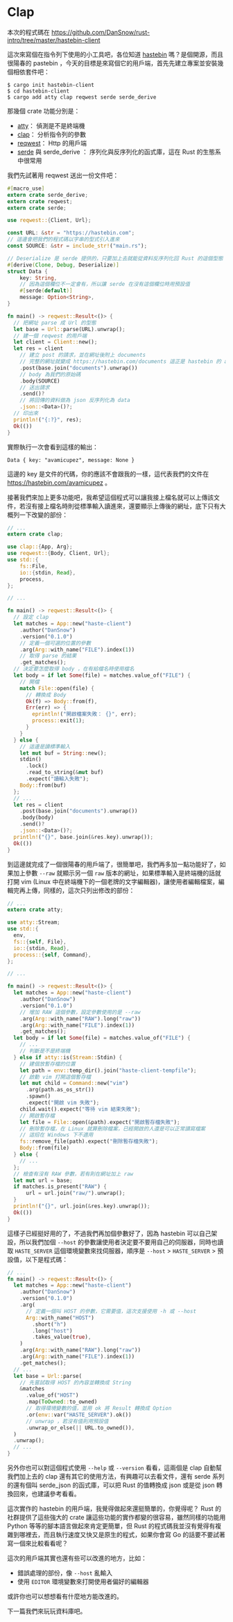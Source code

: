 Clap
=====

本次的程式碼在 https://github.com/DanSnow/rust-intro/tree/master/hastebin-client

這次來寫個在指令列下使用的小工具吧，各位知道 [hastebin](https://hastebin.com/about.md) 嗎？是個開源，而且很陽春的 pastebin ，今天的目標是來寫個它的用戶端，首先先建立專案並安裝幾個相依套件吧：

```shell
$ cargo init hastebin-client
$ cd hastebin-client
$ cargo add atty clap reqwest serde serde_derive
```

那幾個 crate 功能分別是：

- [atty](https://github.com/softprops/atty)： 偵測是不是終端機
- [clap](https://github.com/clap-rs/clap)： 分析指令列的參數
- [reqwest](https://github.com/seanmonstar/reqwest)： Http 的用戶端
- [serde](https://github.com/serde-rs/serde) 與 serde_derive ： 序列化與反序列化的函式庫，這在 Rust 的生態系中很常用

我們先試著用 reqwest 送出一份文件吧：

```rust
#[macro_use]
extern crate serde_derive;
extern crate reqwest;
extern crate serde;

use reqwest::{Client, Url};

const URL: &str = "https://hastebin.com";
// 這邊會把我們的程式碼以字串的型式引入進來
const SOURCE: &str = include_str!("main.rs");

// Deserialize 是 serde 提供的，只要加上去就能從資料反序列化回 Rust 的這個型態
#[derive(Clone, Debug, Deserialize)]
struct Data {
    key: String,
    // 因為這個欄位不一定會有，所以讓 serde 在沒有這個欄位時用預設值
    #[serde(default)]
    message: Option<String>,
}

fn main() -> reqwest::Result<()> {
  // 把網址 parse 成 Url 的型態
  let base = Url::parse(URL).unwrap();
  // 建一個 reqwest 的用戶端
  let client = Client::new();
  let res = client
    // 建立 post 的請求，並在網址後附上 documents
    // 完整的網址就變成 https://hastebin.com/documents 這正是 hastebin 的 api
    .post(base.join("documents").unwrap())
    // body 為我們的原始碼
    .body(SOURCE)
    // 送出請求
    .send()?
    // 將回傳的資料做為 json 反序列化為 data
    .json::<Data>()?;
  // 印出來
  println!("{:?}", res);
  Ok(())
}
```

實際執行一次會看到這樣的輸出：

```plain
Data { key: "avamicupez", message: None }
```

這邊的 key 是文件的代碼，你的應該不會跟我的一樣，這代表我們的文件在 https://hastebin.com/avamicupez 。

接著我們來加上更多功能吧，我希望這個程式可以讓我接上檔名就可以上傳該文件，若沒有接上檔名時則從標準輸入讀進來，還要顯示上傳後的網址，底下只有大概列一下改變的部份：

```rust
// ...
extern crate clap;

use clap::{App, Arg};
use reqwest::{Body, Client, Url};
use std::{
    fs::File,
    io::{stdin, Read},
    process,
};

// ...

fn main() -> reqwest::Result<()> {
  // 設定 clap
  let matches = App::new("haste-client")
    .author("DanSnow")
    .version("0.1.0")
    // 定義一個可選的位置的參數
    .arg(Arg::with_name("FILE").index(1))
    // 取得 parse 的結果
    .get_matches();
  // 決定要怎麼取得 body ，在有給檔名時使用檔名
  let body = if let Some(file) = matches.value_of("FILE") {
    // 開檔
    match File::open(file) {
      // 轉換成 Body
      Ok(f) => Body::from(f),
      Err(err) => {
        eprintln!("開啟檔案失敗： {}", err);
        process::exit(1);
      }
    }
  } else {
    // 這邊是讀標準輸入
    let mut buf = String::new();
    stdin()
      .lock()
      .read_to_string(&mut buf)
      .expect("讀輸入失敗");
    Body::from(buf)
  };
  // ...
  let res = client
    .post(base.join("documents").unwrap())
    .body(body)
    .send()?
    .json::<Data>()?;
  println!("{}", base.join(&res.key).unwrap());
  Ok(())
}
```

到這邊就完成了一個很陽春的用戶端了，很簡單吧，我們再多加一點功能好了，如果加上參數 `--raw` 就顯示另一個 `raw` 版本的網址，如果標準輸入是終端機的話就打開 vim (Linux 中在終端機下的一個老牌的文字編輯器)，讓使用者編輯檔案，編輯完再上傳，同樣的，這次只列出修改的部份：

```rust
// ...
extern crate atty;

use atty::Stream;
use std::{
  env,
  fs::{self, File},
  io::{stdin, Read},
  process::{self, Command},
};

// ...

fn main() -> reqwest::Result<()> {
  let matches = App::new("haste-client")
    .author("DanSnow")
    .version("0.1.0")
    // 增加 RAW 這個參數，設定參數使用的是 --raw
    .arg(Arg::with_name("RAW").long("raw"))
    .arg(Arg::with_name("FILE").index(1))
    .get_matches();
  let body = if let Some(file) = matches.value_of("FILE") {
    // ...
    // 判斷是不是終端機
  } else if atty::is(Stream::Stdin) {
    // 建個放暫存檔的位置
    let path = env::temp_dir().join("haste-client-tempfile");
    // 啟動 vim 打開這個暫存檔
    let mut child = Command::new("vim")
      .arg(path.as_os_str())
      .spawn()
      .expect("開啟 vim 失敗");
    child.wait().expect("等待 vim 結束失敗");
    // 開啟暫存檔
    let file = File::open(&path).expect("開啟暫存檔失敗");
    // 刪除暫存檔，在 Linux 就算刪除檔案，已經開啟的人還是可以正常讀寫檔案
    // 這招在 Windows 下不適用
    fs::remove_file(path).expect("刪除暫存檔失敗");
    Body::from(file)
  } else {
    // ...
  };
  // 檢查有沒有 RAW 參數，若有則在網址加上 raw
  let mut url = base;
  if matches.is_present("RAW") {
      url = url.join("raw/").unwrap();
  }
  println!("{}", url.join(&res.key).unwrap());
  Ok(())
}
```

這樣子已經挺好用的了，不過我們再加個參數好了，因為 hastebin 可以自己架設，所以我們加個 `--host` 的參數讓使用者決定要不要用自己的伺服器，同時也讀取 `HASTE_SERVER` 這個環境變數來找伺服器，順序是 `--host` > `HASTE_SERVER` > 預設值，以下是程式碼：

```rust
// ...
fn main() -> reqwest::Result<()> {
  let matches = App::new("haste-client")
    .author("DanSnow")
    .version("0.1.0")
    .arg(
      // 定義一個叫 HOST 的參數，它需要值，這次支援使用 -h 或 --host
      Arg::with_name("HOST")
        .short("h")
        .long("host")
        .takes_value(true),
    )
    .arg(Arg::with_name("RAW").long("raw"))
    .arg(Arg::with_name("FILE").index(1))
    .get_matches();
  // ...
  let base = Url::parse(
    // 先嘗試取得 HOST 的內容並轉換成 String
    &matches
      .value_of("HOST")
      .map(ToOwned::to_owned)
      // 取得環境變數的值，並用 ok 將 Result 轉換成 Option
      .or(env::var("HASTE_SERVER").ok())
      // unwrap ，若沒有值則用預設值
      .unwrap_or_else(|| URL.to_owned()),
  )
  .unwrap();
  // ...
}
```

另外你也可以對這個程式使用 `--help` 或 `--version` 看看，這兩個是 clap 自動幫我們加上去的 clap 還有其它的使用方法，有興趣可以去看文件，還有 serde 系列的還有個叫 serde_json 的函式庫，可以把 Rust 的值轉換成 json 或是從 json 轉換回來，也建議參考看看。

這次實作的 hastebin 的用戶端，我覺得做起來還挺簡單的，你覺得呢？ Rust 的社群提供了這些強大的 crate 讓這些功能的實作都變的很容易，雖然同樣的功能用 Python 等等的腳本語言做起來肯定更簡單，但 Rust 的程式碼我並沒有覺得有複雜到哪裡去，而且執行速度又快又是原生的程式，如果你會寫 Go 的話要不要試著寫一個來比較看看呢？

這次的用戶端其實也還有些可以改進的地方，比如：

- 錯誤處理的部份，像 `--host` 亂輸入
- 使用 `EDITOR` 環境變數來打開使用者偏好的編輯器

或許你也可以想想看有什麼地方能改進的。

下一篇我們來玩玩資料庫吧。
